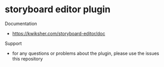 # storyboard editor plugin

Documentation

* https://kwiksher.com/storyboard-editor/doc

Support

* for any questions or problems about the plugin, please use the issues this repository
